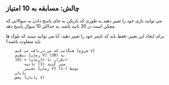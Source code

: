 ## چالش: مسابقه به 10 امتیاز

می توانید بازی خود را تغییر دهید به طوری که بازیکن به جای پاسخ دادن به سوالاتی که ممکن است در 30 ثانیه باشد، به حداکثر 10 سوال پاسخ دهد.

برای ایجاد این تغییر، فقط باید کد تایمر خود را تغییر دهید. آیا می توانید ببینید که بلوک ها باید متفاوت باشند؟

```blocks3
    هنگامی که من دریافت می کنم [شروع v]
    تنظیم [زمان V] به (30)
    تکرار تا <(زمان) = [0]>
        صبر کنید (1) ثانیه
        تغییر [زمان V] توسط (-1)
    پایان
    پخش (پایان v)
```
